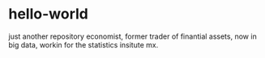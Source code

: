 # hello-world
just another repository
economist, former trader of finantial assets, now in big data, workin for the statistics insitute mx.

